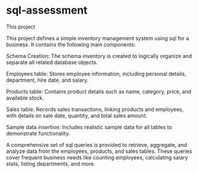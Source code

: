 # sql-assessment
This project

This project defines a simple inventory management system using sql for a business. It contains the following main components:

Schema Creation:
The schema inventory is created to logically organize and separate all related database objects.

Employees table:
Stores employee information, including personal details, department, hire date, and salary.

Products table:
Contains product details such as name, category, price, and available stock.

Sales table:
Records sales transactions, linking products and employees, with details on sale date, quantity, and total sales amount.

Sample data insertion:
Includes realistic sample data for all tables to demonstrate functionality.

A comprehensive set of sql queries is provided to retrieve, aggregate, and analyze data from the employees, products, and sales tables. These queries cover frequent business needs like counting employees, calculating salary stats, listing departments, and more.
